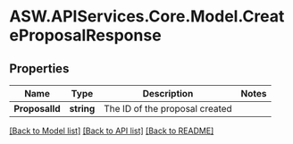 
# ASW.APIServices.Core.Model.CreateProposalResponse

## Properties

Name | Type | Description | Notes
------------ | ------------- | ------------- | -------------
**ProposalId** | **string** | The ID of the proposal created | 

[[Back to Model list]](../README.md#documentation-for-models)
[[Back to API list]](../README.md#documentation-for-api-endpoints)
[[Back to README]](../README.md)

